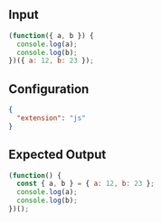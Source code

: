 
## Input
```javascript input
(function({ a, b }) {
  console.log(a);
  console.log(b);
})({ a: 12, b: 23 });
```

## Configuration
```json configuration
{
  "extension": "js"
}
```

## Expected Output
```javascript expected output
(function() {
  const { a, b } = { a: 12, b: 23 };
  console.log(a);
  console.log(b);
})();
```

